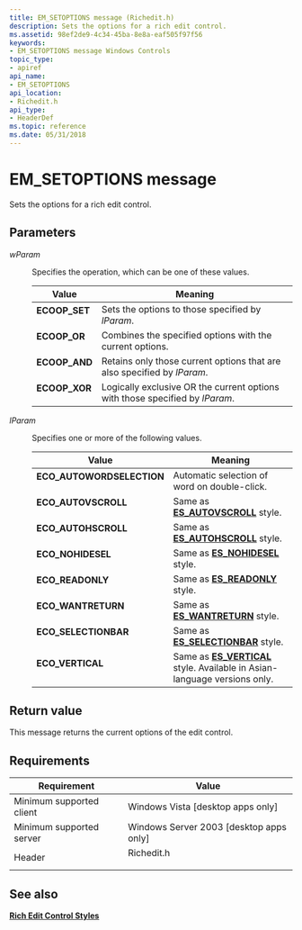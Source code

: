 ```yaml
---
title: EM_SETOPTIONS message (Richedit.h)
description: Sets the options for a rich edit control.
ms.assetid: 98ef2de9-4c34-45ba-8e8a-eaf505f97f56
keywords:
- EM_SETOPTIONS message Windows Controls
topic_type:
- apiref
api_name:
- EM_SETOPTIONS
api_location:
- Richedit.h
api_type:
- HeaderDef
ms.topic: reference
ms.date: 05/31/2018
---
```


# EM\_SETOPTIONS message

Sets the options for a rich edit control.

## Parameters

<dl> <dt>

*wParam* 
</dt> <dd>

Specifies the operation, which can be one of these values.



| Value                                                                                                                                             | Meaning                                                                                 |
|---------------------------------------------------------------------------------------------------------------------------------------------------|-----------------------------------------------------------------------------------------|
| <span id="ECOOP_SET"></span><span id="ecoop_set"></span><dl> <dt>**ECOOP\_SET**</dt> </dl> | Sets the options to those specified by *lParam*.<br/>                             |
| <span id="ECOOP_OR"></span><span id="ecoop_or"></span><dl> <dt>**ECOOP\_OR**</dt> </dl>    | Combines the specified options with the current options.<br/>                     |
| <span id="ECOOP_AND"></span><span id="ecoop_and"></span><dl> <dt>**ECOOP\_AND**</dt> </dl> | Retains only those current options that are also specified by *lParam*.<br/>      |
| <span id="ECOOP_XOR"></span><span id="ecoop_xor"></span><dl> <dt>**ECOOP\_XOR**</dt> </dl> | Logically exclusive OR the current options with those specified by *lParam*.<br/> |



 

</dd> <dt>

*lParam* 
</dt> <dd>

Specifies one or more of the following values.



| Value                                                                                                                                                                                 | Meaning                                                                                                                           |
|---------------------------------------------------------------------------------------------------------------------------------------------------------------------------------------|-----------------------------------------------------------------------------------------------------------------------------------|
| <span id="ECO_AUTOWORDSELECTION"></span><span id="eco_autowordselection"></span><dl> <dt>**ECO\_AUTOWORDSELECTION**</dt> </dl> | Automatic selection of word on double-click.<br/>                                                                           |
| <span id="ECO_AUTOVSCROLL"></span><span id="eco_autovscroll"></span><dl> <dt>**ECO\_AUTOVSCROLL**</dt> </dl>                   | Same as [**ES\_AUTOVSCROLL**](rich-edit-control-styles.md) style.<br/>                                      |
| <span id="ECO_AUTOHSCROLL"></span><span id="eco_autohscroll"></span><dl> <dt>**ECO\_AUTOHSCROLL**</dt> </dl>                   | Same as [**ES\_AUTOHSCROLL**](rich-edit-control-styles.md) style.<br/>                                      |
| <span id="ECO_NOHIDESEL"></span><span id="eco_nohidesel"></span><dl> <dt>**ECO\_NOHIDESEL**</dt> </dl>                         | Same as [**ES\_NOHIDESEL**](rich-edit-control-styles.md) style.<br/>                                          |
| <span id="ECO_READONLY"></span><span id="eco_readonly"></span><dl> <dt>**ECO\_READONLY**</dt> </dl>                            | Same as [**ES\_READONLY**](rich-edit-control-styles.md) style.<br/>                                            |
| <span id="ECO_WANTRETURN"></span><span id="eco_wantreturn"></span><dl> <dt>**ECO\_WANTRETURN**</dt> </dl>                      | Same as [**ES\_WANTRETURN**](rich-edit-control-styles.md) style.<br/>                                        |
| <span id="ECO_SELECTIONBAR"></span><span id="eco_selectionbar"></span><dl> <dt>**ECO\_SELECTIONBAR**</dt> </dl>                | Same as [**ES\_SELECTIONBAR**](rich-edit-control-styles.md) style.<br/>                                    |
| <span id="ECO_VERTICAL"></span><span id="eco_vertical"></span><dl> <dt>**ECO\_VERTICAL**</dt> </dl>                            | Same as [**ES\_VERTICAL**](rich-edit-control-styles.md) style. Available in Asian-language versions only.<br/> |



 

</dd> </dl>

## Return value

This message returns the current options of the edit control.

## Requirements



| Requirement | Value |
|-------------------------------------|---------------------------------------------------------------------------------------|
| Minimum supported client<br/> | Windows Vista \[desktop apps only\]<br/>                                        |
| Minimum supported server<br/> | Windows Server 2003 \[desktop apps only\]<br/>                                  |
| Header<br/>                   | <dl> <dt>Richedit.h</dt> </dl> |



## See also

<dl> <dt>

[**Rich Edit Control Styles**](rich-edit-control-styles.md)
</dt> </dl>

 

 





